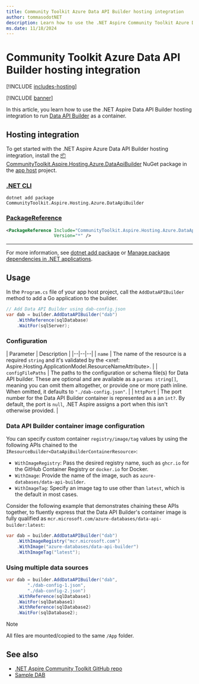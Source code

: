```yaml
---
title: Community Toolkit Azure Data API Builder hosting integration
author: tommasodotNET
description: Learn how to use the .NET Aspire Community Toolkit Azure Data API Builder hosting integration to host DAB as a container.
ms.date: 11/18/2024
---
```


# Community Toolkit Azure Data API Builder hosting integration

[!INCLUDE [includes-hosting](../includes/includes-hosting.md)]

[!INCLUDE [banner](includes/banner.md)]

In this article, you learn how to use the .NET Aspire Data API Builder hosting integration to run [Data API Builder](https://learn.microsoft.com/azure/data-api-builder/overview) as a container.

## Hosting integration

To get started with the .NET Aspire Azure Data API Builder hosting integration, install the [📦 CommunityToolkit.Aspire.Hosting.Azure.DataApiBuilder](https://nuget.org/packages/CommunityToolkit.Aspire.Hosting.Azure.DataApiBuilder) NuGet package in the [app host](xref:dotnet/aspire/app-host) project.

### [.NET CLI](#tab/dotnet-cli)

```dotnetcli
dotnet add package CommunityToolkit.Aspire.Hosting.Azure.DataApiBuilder
```

### [PackageReference](#tab/package-reference)

```xml
<PackageReference Include="CommunityToolkit.Aspire.Hosting.Azure.DataApiBuilder"
                  Version="*" />
```

---

For more information, see [dotnet add package](/dotnet/core/tools/dotnet-add-package) or [Manage package dependencies in .NET applications](/dotnet/core/tools/dependencies).

## Usage

In the `Program.cs` file of your app host project, call the `AddDataAPIBuilder` method to add a Go application to the builder.

```csharp
// Add Data API Builder using dab-config.json 
var dab = builder.AddDataAPIBuilder("dab")
    .WithReference(sqlDatabase)
    .WaitFor(sqlServer);
```

### Configuration

| Parameter | Description |
|--|--|--|
| `name` | The name of the resource is a required `string` and it's validated by the <xref: Aspire.Hosting.ApplicationModel.ResourceNameAttribute>. |
| `configFilePaths` | The paths to the configuration or schema file(s) for Data API builder. These are optional and are available as a `params string[]`, meaning you can omit them altogether, or provide one or more path inline. When omitted, it defaults to `"./dab-config.json"`. |
| `httpPort` | The port number for the Data API Builder container is represented as a an `int?`. By default, the port is `null`, .NET Aspire assigns a port when this isn't otherwise provided. |

### Data API Builder container image configuration

You can specify custom container `registry/image/tag` values by using the following APIs chained to the `IResourceBuilder<DataApiBuilderContainerResource>`:

- `WithImageRegistry`: Pass the desired registry name, such as `ghcr.io` for the GitHub Container Registry or `docker.io` for Docker.
- `WithImage`: Provide the name of the image, such as `azure-databases/data-api-builder`.
- `WithImageTag`: Specify an image tag to use other than `latest`, which is the default in most cases.

Consider the following example that demonstrates chaining these APIs together, to fluently express that the Data API Builder's container image is fully qualified as `mcr.microsoft.com/azure-databases/data-api-builder:latest`:

```csharp
var dab = builder.AddDataAPIBuilder("dab")
    .WithImageRegistry("mcr.microsoft.com")
    .WithImage("azure-databases/data-api-builder")
    .WithImageTag("latest");
```

### Using multiple data sources

```csharp
var dab = builder.AddDataAPIBuilder("dab", 
        "./dab-config-1.json", 
        "./dab-config-2.json")
    .WithReference(sqlDatabase1)
    .WaitFor(sqlDatabase1)
    .WithReference(sqlDatabase2)
    .WaitFor(sqlDatabase2);
```

> [!NOTE] 
> All files are mounted/copied to the same `/App` folder.

## See also

- [.NET Aspire Community Toolkit GitHub repo](https://github.com/CommunityToolkit/Aspire)
- [Sample DAB](https://github.com/CommunityToolkit/Aspire/tree/main/examples/data-api-builder)
